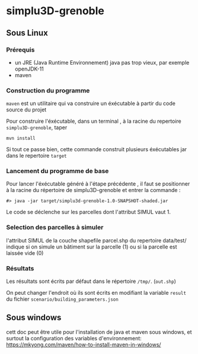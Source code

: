 # simplu3D-grenoble


## Sous Linux

### Prérequis  

- un JRE (Java Runtime Environnement) java pas trop vieux, par exemple openJDK-11
- maven 

### Construction du programme


`maven` est un utilitaire qui va construire un éxécutable à partir du code source du projet

Pour construire l'éxécutable, dans un terminal , à la racine du repertoire `simplu3D-grenoble`, taper 

```
mvn install
``` 

Si tout ce passe bien, cette commande construit plusieurs éxécutables jar dans le repertoire `target`



### Lancement du programme de base

Pour lancer l'éxécutable généré à l'étape précédente , il faut se positionner à la racine du répertoire de simplu3D-grenoble et entrer la commande : 
```
#> java -jar target/simplu3d-grenoble-1.0-SNAPSHOT-shaded.jar
```
Le code se déclenche sur les parcelles dont l'attribut SIMUL vaut 1.



### Selection des parcelles à simuler 

l'attribut SIMUL de la couche shapefile parcel.shp du repertoire data/test/ indique si on simule un bâtiment sur la parcelle (1) ou si la parcelle est laissée vide (0)


### Résultats


Les résultats sont écrits  par défaut dans le répertoire `/tmp/`. (`out.shp`)

On peut changer l'endroit où ils sont écrits en modifiant la variable  `result` du fichier `scenario/building_parameters.json`


## Sous windows


cett doc peut être utile pour l'installation de java et maven sous windows, et surtout la configuration des variables d'environnement: 
https://mkyong.com/maven/how-to-install-maven-in-windows/


